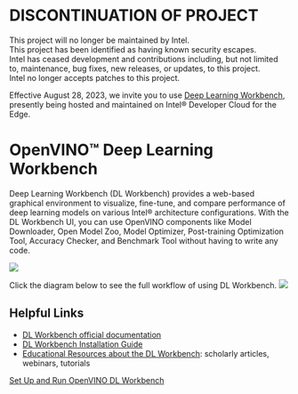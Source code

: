 # DISCONTINUATION OF PROJECT

This project will no longer be maintained by Intel.  
This project has been identified as having known security escapes.  
Intel has ceased development and contributions including, but not limited to, maintenance, bug fixes, new releases, or updates, to this project.  
Intel no longer accepts patches to this project.

Effective August 28, 2023, we invite you to use [Deep Learning Workbench](https://www.intel.com/content/www/us/en/developer/tools/devcloud/edge/overview.html), presently being hosted and maintained on Intel® Developer Cloud for the Edge.

# OpenVINO™ Deep Learning Workbench

Deep Learning Workbench (DL Workbench) provides a web-based graphical environment to visualize, fine-tune, and compare performance of deep learning models on various Intel® architecture configurations. With the DL Workbench UI, you can use OpenVINO components like Model Downloader, Open Model Zoo, Model Optimizer, Post-training Optimization Tool, Accuracy Checker, and Benchmark Tool without having to write any code.

![](https://docs.openvino.ai/latest/_images/openvino_dl_wb.png)
 
Click the diagram below to see the full workflow of using DL Workbench.
![](https://docs.openvino.ai/latest/_images/dl_wb_diagram_overview.svg)
 
## Helpful Links
 
- [DL Workbench official documentation](https://docs.openvino.ai/latest/workbench_docs_Workbench_DG_Introduction.html)
- [DL Workbench Installation Guide](https://docs.openvino.ai/latest/workbench_docs_Workbench_DG_Install.html)
- [Educational Resources about the DL Workbench](https://docs.openvino.ai/latest/workbench_docs_Workbench_DG_Additional_Resources.html): scholarly articles, webinars, tutorials

[Set Up and Run OpenVINO DL Workbench](./development/docs/bootstrap.md)
